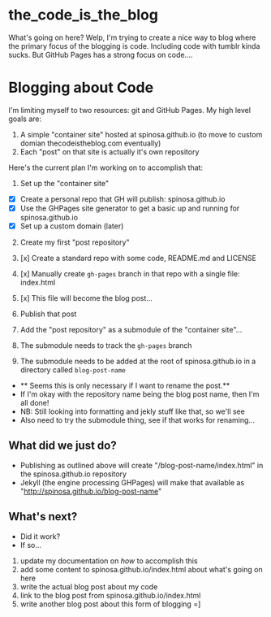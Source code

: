 the_code_is_the_blog
=================

What's going on here?  Welp, I'm trying to create a nice way to blog where the primary focus of the blogging is code.  Including code with tumblr kinda sucks.  But GitHub Pages has a strong focus on code....


Blogging about Code
=================

I'm limiting myself to two resources: git and GitHub Pages.  My high level goals are:
1.  A simple "container site" hosted at spinosa.github.io (to move to custom domian thecodeistheblog.com eventually)
2.  Each "post" on that site is actually it's own repository

Here's the current plan I'm working on to accomplish that:

1.  Set up the "container site"
  - [x] Create a personal repo that GH will publish: spinosa.github.io
  - [x] Use the GHPages site generator to get a basic up and running for spinosa.github.io
  - [x] Set up a custom domain (later)
 
2.  Create my first "post repository"
  1. [x]  Create a standard repo with some code, README.md and LICENSE
  2. [x]  Manually create `gh-pages` branch in that repo with a single file: index.html
  3. [x]  This file will become the blog post...

3.  Publish that post
  1.  Add the "post repository" as a submodule of the "container site"...
  2.  The submodule needs to track the `gh-pages` branch
  3.  The submodule needs to be added at the root of spinosa.github.io in a directory called `blog-post-name`
  *  ** Seems this is only necessary if I want to rename the post.**  
  *  If I'm okay with the repository name being the blog post name, then I'm all done!
  *  NB: Still looking into formatting and jekly stuff like that, so we'll see
  *  Also need to try the submodule thing, see if that works for renaming...

What did we just do?
-----------------
*  Publishing as outlined above will create "/blog-post-name/index.html" in the spinosa.github.io repository
*  Jekyll (the engine processing GHPages) will make that available as "http://spinosa.github.io/blog-post-name"


What's next?
-----------------
* Did it work?
* If so...

1.  update my documentation on *how* to accomplish this
2.  add some content to spinosa.github.io/index.html about what's going on here
3.  write the actual blog post about my code
4.  link to the blog post from spinosa.github.io/index.html
5.  write another blog post about this form of blogging =]
